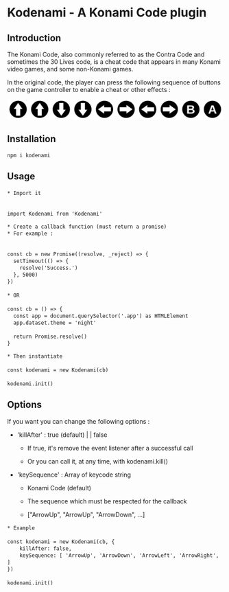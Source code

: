 # Kodenami - A Konami Code plugin

## Introduction

The Konami Code, also commonly referred to as the Contra Code and sometimes the 30 Lives code, is a cheat code that appears in many Konami video games, and some non-Konami games.

In the original code, the player can press the following sequence of buttons on the game controller to enable a cheat or other effects :

![Konami Code](konami-code.svg)

## Installation

```
npm i kodenami
```

## Usage

```
* Import it


import Kodenami from 'Kodenami'
```

```
* Create a callback function (must return a promise)
* For example :


const cb = new Promise((resolve, _reject) => {
  setTimeout(() => {
    resolve('Success.')
  }, 5000)
})

* OR

const cb = () => {
  const app = document.querySelector('.app') as HTMLElement
  app.dataset.theme = 'night'

  return Promise.resolve()
}
```

```
* Then instantiate

const kodenami = new Kodenami(cb)

kodenami.init()
```

## Options

If you want you can change the following options :

- 'killAfter' : true (default) | | false

  - If true, it's remove the event listener after a successful call

  - Or you can call it, at any time, with kodenami.kill()

- 'keySequence' : Array of keycode string

  - Konami Code (default)

  - The sequence which must be respected for the callback

  - ["ArrowUp", "ArrowUp", "ArrowDown", ...]

```
* Example

const kodenami = new Kodenami(cb, {
    killAfter: false,
    keySequence: [ 'ArrowUp', 'ArrowDown', 'ArrowLeft', 'ArrowRight', ]
})

kodenami.init()
```
